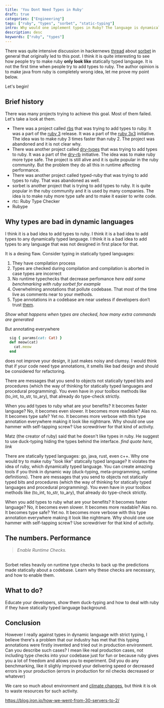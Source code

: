 ```yaml
---
title: 'You Dont Need Types in Ruby'
draft: true
categories: ["Engineering"]
tags: ["ruby", "types", "sorbet", "static-typing"]
intro: Why would one implement types in Ruby? The language is dynamically typed, and it works well for most use cases. That's quite interesting why people try to reinvent wheel all over the history. Let's deep dive into the topic that people believe will improve their codebases and bring them beloved stability.
description: desc
keywords: ["ruby", "types"]
---
```

There was quite intensive discussion in hackernews [thread](https://news.ycombinator.com/item?id=43938400) about [sorbet](https://sorbet.org/) in general that originally led to this post. I think it is quite interesting to see how people try to make ruby **only look like** statically typed language. It is not the first time when people try to add types to ruby. The author opinion is to make java from ruby is completely wrong idea, let me prove my point below.

Let's begin!

## Brief history
There was many projects trying to achieve this goal. Most of them failed. Let's take a look at them.

- There was a project called [rbs]()
that was trying to add types to ruby. It was a part of the [ruby 3](https://www.ruby-lang.org/en/news/2019/12/25/ruby-3-0-0-preview1/) release. It was a part of the [ruby 3x3](https://www.ruby-lang.org/en/news/2019/12/25/ruby-3-0-0-preview1/) initiative. The idea was to make ruby 3 times faster than ruby 2. The project was abandoned and it is not clear why.
- There was another project called [dry-types](https://dry-rb.org/gems/dry-types/2.0/) that was trying to add types to ruby. It was a part of the [dry-rb](https://dry-rb.org/) initiative. The idea was to make ruby more type safe. The project is still alive and it is quite popular in the ruby community. But the problem they do all this in runtime affecting performance.
- There was another project called typed-ruby that was trying to add types to ruby. That was abandoned as well.
- sorbet is another project that is trying to add types to ruby. It is quite popular in the ruby community and it is used by many companies. The idea is to make ruby more type safe and to make it easier to write code.
- rtc: Ruby Type Checker
- Rubype

## Why types are bad in dynamic languages

I think it is a bad idea to add types to ruby. I think it is a bad idea to add types to any dynamically typed language. I think it is a bad idea to add types to any language that was not designed in first place for that.

It is a desing flaw. Consider typing in statically typed languages:
1. They have compilation process
2. Types are checked during compilation and compilation is aborted in case types are incorrect
3. No runtime typechecks that decrease perfomance *here add some benchmarking with ruby sorbet for example*
4. Overwhelming annotations that pollute codebase. That most of the time live as comments near to your methods.
5. Type annotations in a codebase are near useless if developers don’t trust [them](https://sorbet.org/docs/runtime#why-have-runtime-checks).

*Show what happens when types are checked, how many extra commands are generated*

But annotating everywhere

```ruby
  sig { params(cat: Cat) }
  def meow(cat)
    cat.meow
  end
```
does not improve your design, it just makes noisy and clumsy. I would think that if your code need type annotations, it smells like bad design and should be considered for refactoring.

There are messages that you send to objects not statically typed bits and procedures (which the way of thinking for statically typed languages and procedural programming). You even have in your toolbox methods like (to_int, to_str, to_ary), that already do type-check strictly.

When you add types to ruby what are your benefits? It becomes faster language? No, it becomes even slower. It becomes more readable? Alas no. It becomes type safe? Yet no. It becomes more verbose with this type annotation everywhere making it look like nightmare. Why should one use hammer with self-tapping screw? Use screwdriver for that kind of activity.

Matz (the creator of ruby) said that he doesn't like types in ruby. He suggest to use duck-typing hiding the types behind the interface. *find quote here, link*

There are statically typed languages: go, java, rust, even c++. Why one would try to make ruby "look like" statically typed language? It violates the idea of ruby, which dynamically typed language. You can create amazing tools if you think in dynamic way (duck-typing, meta-programming, runtime definitions). There are messages that you send to objects not statically typed bits and procedures (which the way of thinking for statically typed languages and procedural programming). You even have in your toolbox methods like (to_int, to_str, to_ary), that already do type-check strictly.

When you add types to ruby what are your benefits? It becomes faster language? No, it becomes even slower. It becomes more readable? Alas no. It becomes type safe? Yet no. It becomes more verbose with this type annotation everywhere making it look like nightmare. Why should one use hammer with self-tapping screw? Use screwdriver for that kind of activity.

## The numbers. Performance

>*Enable Runtime Checks.*
<br/>
Sorbet relies heavily on runtime type checks to back up the predictions made statically about a codebase. Learn why these checks are necessary, and how to enable them.

## What to do?

Educate your developers, show them duck-typing and how to deal with ruby if they have statically typed language background.


## Conclusion

However I really against types in dynamic language with strict typing, I believe there's a problem that our industry has met that this typing annotations were firstly invented and tried out in production environment. Can you describe such cases? I mean like real production cases, not including type checks into your codebase just for fun or because ruby gives you a lot of freedom and allows you to experiment. Did you do any benchmarking, like it slighly improved your delivering speed or decreased errors in your production (errors in production for nil checks decreased or whatever)

We care so much about environment and [climate changes](https://marmelab.com/blog/2020/10/21/sunsetting-faker.html#faker-has-a-design-problem), but think it is ok to waste resources for such activity.

https://blog.iron.io/how-we-went-from-30-servers-to-2/
